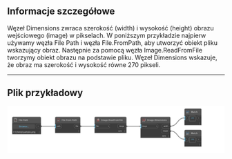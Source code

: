 ## Informacje szczegółowe
Węzeł Dimensions zwraca szerokość (width) i wysokość (height) obrazu wejściowego (image) w pikselach. W poniższym przykładzie najpierw używamy węzła File Path i węzła File.FromPath, aby utworzyć obiekt pliku wskazujący obraz. Następnie za pomocą węzła Image.ReadFromFile tworzymy obiekt obrazu na podstawie pliku. Węzeł Dimensions wskazuje, że obraz ma szerokość i wysokość równe 270 pikseli.
___
## Plik przykładowy

![Dimensions](./DSCore.IO.Image.Dimensions_img.jpg)

